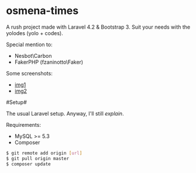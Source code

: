 osmena-times
==========

A rush project made with Laravel 4.2 & Bootstrap 3. Suit your needs with the yolodes (yolo + codes).

Special mention to:

- Nesbot\Carbon
- FakerPHP (fzaninotto\Faker)

Some screenshots:

- [img1](http://imgur.com/Sa2ap4h)
- [img2](http://imgur.com/pcIwMvs)

#Setup#

The usual Laravel setup. Anyway, I'll still *explain*.

Requirements:

- MySQL >= 5.3
- Composer

```bash
$ git remote add origin [url]
$ git pull origin master
$ composer update
```
